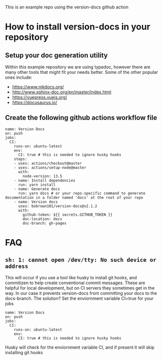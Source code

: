 This is an example repo using the version-docs github action

# How to install version-docs in your repository

## Setup your doc generation utility

Within this example repository we are using typedoc, however there are many other tools that might fit your needs better. Some of the other popular ones include:

- https://www.mkdocs.org/
- http://www.sphinx-doc.org/en/master/index.html
- https://vuepress.vuejs.org/
- https://docusaurus.io/

## Create the following github actions workflow file

```
name: Version Docs
on: push
jobs:
  CI:
    runs-on: ubuntu-latest
    env:
      CI: true # this is needed to ignore husky hooks
    steps:
    - uses: actions/checkout@master
    - uses: actions/setup-node@master
      with:
        node-version: 13.5
    - name: Install dependencies
      run: yarn install
    - name: Generate docs
      run: yarn docs # or your repo-specific command to generate documentation in a folder named 'docs' at the root of your repo
    - name: Version docs
      uses: bobrown101/version-docs@v2.1.2
      with:
        github-token: ${{ secrets.GITHUB_TOKEN }}
        doc-location: docs
        doc-branch: gh-pages
```

# FAQ

## `sh: 1: cannot open /dev/tty: No such device or address`

This will occur if you use a tool like husky to install git hooks, and commitizen to help create conventional commit messages. These are helpful for local development, but on CI servers they sometimes get in the way. In our case it prevents version-docs from committing your docs to the docs-branch. The solution? Set the enviornment variable CI=true for your jobs

```
name: Version Docs
on: push
jobs:
  CI:
    runs-on: ubuntu-latest
    env:
      CI: true # this is needed to ignore husky hooks
```

Husky will check for the enviornment variable CI, and if present it will skip installing git hooks
